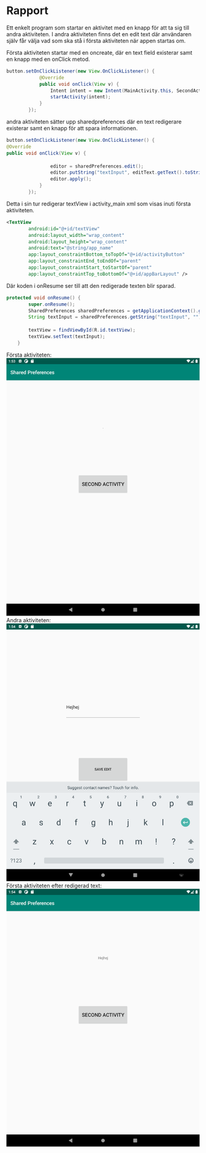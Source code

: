 
# Rapport

Ett enkelt program som startar en aktivitet med en knapp för att ta sig till andra aktiviteten. I andra aktiviteten finns det en edit text
där användaren själv får välja vad som ska stå i första aktiviteten när appen startas om.

Första aktiviteten startar med en oncreate, där en text field existerar samt en knapp med en onClick metod.
```java
button.setOnClickListener(new View.OnClickListener() {
            @Override
            public void onClick(View v) {
                Intent intent = new Intent(MainActivity.this, SecondActivity.class);
                startActivity(intent);
            }
        });
```

andra aktiviteten sätter upp sharedpreferences där en text redigerare existerar samt en knapp för att spara
informationen.
```java
button.setOnClickListener(new View.OnClickListener() {
@Override
public void onClick(View v) {

                editor = sharedPreferences.edit();
                editor.putString("textInput", editText.getText().toString());
                editor.apply();
            }
        });
```

Detta i sin tur redigerar textView i activity_main xml som visas inuti första aktiviteten.
```xml
<TextView
        android:id="@+id/textView"
        android:layout_width="wrap_content"
        android:layout_height="wrap_content"
        android:text="@string/app_name"
        app:layout_constraintBottom_toTopOf="@+id/activityButton"
        app:layout_constraintEnd_toEndOf="parent"
        app:layout_constraintStart_toStartOf="parent"
        app:layout_constraintTop_toBottomOf="@+id/appBarLayout" />
```

Där koden i onResume ser till att den redigerade texten blir sparad.
```java
protected void onResume() {
        super.onResume();
        SharedPreferences sharedPreferences = getApplicationContext().getSharedPreferences("SharedPreferences", Context.MODE_PRIVATE);
        String textInput = sharedPreferences.getString("textInput", "");

        textView = findViewById(R.id.textView);
        textView.setText(textInput);
    }
```
Första aktiviteten:
![](Screenshot1.png)
Andra aktiviteten:
![](Screenshot2.png)
Första aktiviteten efter redigerad text:
![](Screenshot3.png)


